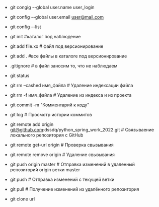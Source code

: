 + git congig --global user.name user_login
+ git config --global user.email user@mail.com

+ git config --list

+ git init #каталог под наблюдение
+ git add file.xx # файл под версионирование
+ git add . #все файлы в каталоге под версионирование
+ .gitignore   # в файл заносим то, что не наблюдаем


- git status

- git rm –cashed имя_файла # Удаление индексации файла
- git rm -f имя_файла  # Удаление из индекса и  из проекта

- git commit -m "Комментарий к коду"

- git log # Просмотр истории коммитов

- git remote add origin git@github.com:dssdq/python_spring_work_2022.git # Связываение локального репозитория с GitHub

- git remote get-url origin # Проверка свызывания 

- git remote remove origin  # Удаление свызывания

- git push origin master # Отправка изменений в удаленный репозиторий origin ветки master

- git push # Отправка изменений c текущей ветки


- git pull # Получение изменений из удалённого репозитория

- git clone url
